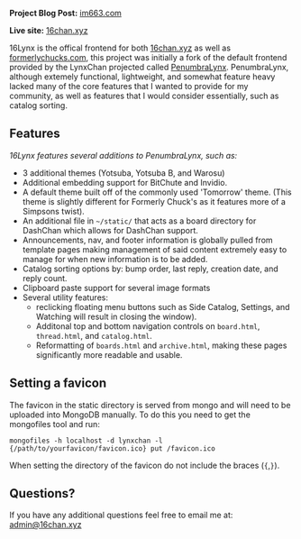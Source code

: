**Project Blog Post:** [im663.com](https://im663.com/projects/16Lynx)

**Live site:** [16chan.xyz](https://16chan.xyz)

16Lynx is the offical frontend for both [16chan.xyz](https://16chan.xyz) as well as
[formerlychucks.com](https://formerlychucks.com/), this project was initially a fork of the
default frontend provided by the LynxChan projected called
[PenumbraLynx](https://formerlychucks.com/). PenumbraLynx, although extemely functional,
lightweight, and somewhat feature heavy lacked many of the core
features that I wanted to provide for my community, as well as
features that I would consider essentially, such as catalog
sorting.

## Features
*16Lynx features several additions to PenumbraLynx, such as:*
  - 3 additional themes (Yotsuba, Yotsuba B, and Warosu)
  - Additional embedding support for BitChute and Invidio.
  - A default theme built off of the commonly used 'Tomorrow'
    theme. (This theme is slightly different for Formerly Chuck's as it
    features more of a Simpsons twist).
  - An additional file in `~/static/` that acts as a board directory
    for DashChan which allows for DashChan support.
  - Announcements, nav, and footer information is globally pulled
    from template pages making management of said content extremely
    easy to manage for when new information is to be added.
  - Catalog sorting options by: bump order, last reply, creation date,
    and reply count.
  - Clipboard paste support for several image formats
  - Several utility features:
    - reclicking floating menu buttons such as Side Catalog,
      Settings, and Watching will result in closing the window).
    - Additonal top and bottom navigation controls on `board.html`,
      `thread.html`, and `catalog.html`.
    - Reformatting of `boards.html` and `archive.html`, making
      these pages significantly more readable and usable.

## Setting a favicon
The favicon in the static directory is served from mongo and will need to be uploaded into MongoDB manually. To do this you need to get the
mongofiles tool and run:
``` 
mongofiles -h localhost -d lynxchan -l {/path/to/yourfavicon/favicon.ico} put /favicon.ico
```
When setting the directory of the favicon do not include the braces (`{`,`}`).

## Questions?
If you have any additional questions feel free to email me at: admin@16chan.xyz